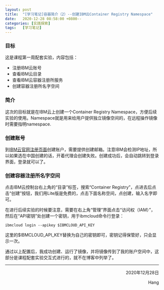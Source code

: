 ```yaml
---
layout: post
title:  "[学习笔记]容器简介（2）--创建IBM云Container Registry Namespace"
date:   2020-12-28 08:58:00 +0800--
categories: [实践探索]
tags:   [学习笔记]
---
```


### 目标

这是课程第一周配套实验，内容包括：

* 注册IBM云账号
* 查看IBM云目录
* 查看IBM云容器注册所服务
* 创建容器注册所名字空间

### 简介

这次的目标就是在IBM云上创建一个Container Registry Namespace，方便后续实验的使用。Namespace就是用来给用户提供独立镜像空间的，在远程操作镜像时需要指明namespace.

### 创建账号

到[IBM云官网注册页面](https://cloud.ibm.com/registration)创建账户，需要提供创建邮箱。注意IBM会检测IP地址，所以如果选在中国创建的话，开着代理会创建失败。创建成功后，会自动跳转到登录界面，登录就可以了。

### 创建容器注册所名字空间

点击IBM云控制台右上角的“目录”标签，搜索“Container Registry”，点进去后点击“创建”按钮，我们用Lite版是免费的，点击下面名称空间，点创建，输入名字即可。

在进行后续实验的时候要注意，需要在右上角“管理”界面点击“访问权（IAM）”，然后在“API密钥”处创建一个密钥，用于ibmcloud命令行登录：

```shell
ibmcloud login --apikey $IBMCLOUD_API_KEY
```

这里的$IBMCLOUD_API_KEY替换为自己的密钥即可，密钥记得保管好，只会显示一次。

通过以上配置后，我成功创建、运行了镜像，并将镜像传到了我的账户空间中，这部分是课程配套实验交互式进行的，就不在博客中列举了。
___




<p align = "right">2020年12月28日</p>
<p align = "right">Hang</p>

